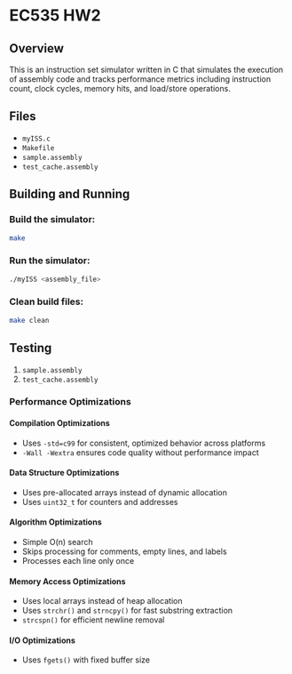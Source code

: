 # EC535 HW2

## Overview
This is an instruction set simulator written in C that simulates the execution of assembly code and tracks performance metrics including instruction count, clock cycles, memory hits, and load/store operations.

## Files
- `myISS.c`
- `Makefile`
- `sample.assembly`
- `test_cache.assembly`

## Building and Running

### Build the simulator:
```bash
make
```

### Run the simulator:
```bash
./myISS <assembly_file>
```

### Clean build files:
```bash
make clean
```

## Testing
1. `sample.assembly`
2. `test_cache.assembly`

### Performance Optimizations

#### Compilation Optimizations
- Uses `-std=c99` for consistent, optimized behavior across platforms
- `-Wall -Wextra` ensures code quality without performance impact

#### Data Structure Optimizations
- Uses pre-allocated arrays instead of dynamic allocation
- Uses `uint32_t` for counters and addresses

#### Algorithm Optimizations
- Simple O(n) search
- Skips processing for comments, empty lines, and labels
- Processes each line only once

#### Memory Access Optimizations
- Uses local arrays instead of heap allocation
- Uses `strchr()` and `strncpy()` for fast substring extraction
- `strcspn()` for efficient newline removal

#### I/O Optimizations
- Uses `fgets()` with fixed buffer size